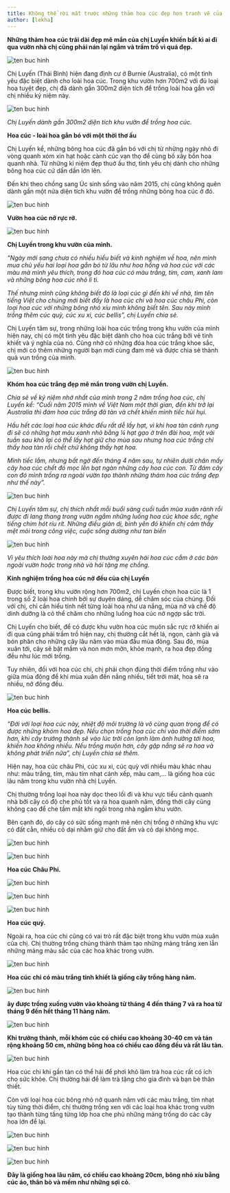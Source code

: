 ```yaml
---
title: Không thể rời mắt trước những thảm hoa cúc đẹp hơn tranh vẽ của mẹ Việt ở Australia
author: [lekha]
---
```

**Những thảm hoa cúc trải dài đẹp mê mẩn của chị Luyến khiến bất kì ai đi qua vườn nhà chị cũng phải nán lại ngắm và trầm trồ vì quá đẹp.**

![ten buc hinh](https://eva-img.24hstatic.com/upload/4-2017/images/2017-11-06/khong-the-roi-mat-truoc-nhung-tham-hoa-cuc-dep-hon-tranh-ve-cua-me-viet-o-australia-avava-1509942198-255-width640height480.jpg "ten buc hinh")

Chị Luyến (Thái Bình) hiện đang định cư ở Burnie (Australia), có một tình yêu đặc biệt dành cho loài hoa cúc. Trong khu vườn hơn 700m2 với đủ loại hoa tuyệt đẹp, chị đã dành gần 300m2 diện tích để trồng loài hoa gắn với chị nhiều kỷ niệm này.

![ten buc hinh](https://eva-img.24hstatic.com/upload/4-2017/images/2017-11-06/khong-the-roi-mat-truoc-nhung-tham-hoa-cuc-dep-hon-tranh-ve-cua-me-viet-o-australia-ngam-khu-vuon-muon-loai-hoa-cuc-dep-me-hon-cua-me--1509917131-47-width700height394.jpg "ten buc hinh")

*Chị Luyến dành gần 300m2 diện tích khu vườn để trồng hoa cúc.*

**Hoa cúc - loài hoa gắn bó với một thời thơ ấu**

Chị Luyến kể, những bông hoa cúc đã gắn bó với chị từ những ngày nhỏ đi vòng quanh xóm xin hạt hoặc cành cúc vạn thọ để cùng bố xây bồn hoa quanh nhà. Từ những kỉ niệm đẹp thuở ấu thơ, tình yêu chị dành cho những bông hoa cúc cứ dần dần lớn lên.

Đến khi theo chồng sang Úc sinh sống vào năm 2015, chị cũng không quên dành gần một nửa diện tích khu vườn để trồng những bông hoa cúc ở đó.

![ten buc hinh](https://eva-img.24hstatic.com/upload/4-2017/images/2017-11-05/ngam-khu-vuon-muon-loai-hoa-cuc-dep-me-hon-cua-me-viet-o-australia-dsc_0926-1509869588-470-width700height465.jpg "ten buc hinh")

**Vườn hoa cúc nở rực rỡ.**

![ten buc hinh](https://eva-img.24hstatic.com/upload/4-2017/images/2017-11-05/ngam-khu-vuon-muon-loai-hoa-cuc-dep-me-hon-cua-me-viet-o-australia-13417429_818970941573764_6950347060044563655_n-1509869588-525-width960height720.jpg "ten buc hinh")

**Chị Luyến trong khu vườn của mình.**

*“Ngày mới sang chưa có nhiều hiểu biết và kinh nghiệm về hoa, nên mình mua chủ yếu hai loại hoa gắn bó từ lâu như hoa hồng và hoa cúc với các màu mà mình yêu thích, trong đó hoa cúc có màu trắng, tím, cam, xanh lam và những bông hoa cúc nhỏ li ti.*

*Thế nhưng mình cũng không biết đó là loại cúc gì đến khi về nhà, tìm tên tiếng Việt cho chúng mới biết đấy là hoa cúc chi và hoa cúc châu Phi, còn loại hoa cúc với những bông nhỏ xíu mình không biết tên. Sau này mình trồng thêm cúc quỳ, cúc xu xi, cúc bellis”, chị Luyến chia sẻ.*

Chị Luyến tâm sự, trong những loài hoa cúc trồng trong khu vườn của mình hiện nay, chị có một tình yêu đặc biệt dành cho hoa cúc trắng bởi vẻ tinh khiết và ý nghĩa của nó. Cũng nhờ có những đóa hoa cúc trắng khoe sắc, chị mới có thêm những người bạn mới cùng đam mê và được chia sẻ thành quả vun trồng của mình.

![ten buc hinh](https://eva-img.24hstatic.com/upload/4-2017/images/2017-11-05/ngam-khu-vuon-muon-loai-hoa-cuc-dep-me-hon-cua-me-viet-o-australia-dsc_0874-1509869588-591-width700height465.jpg "ten buc hinh")

**Khóm hoa cúc trắng đẹp mê mẩn trong vườn chị Luyến.**

*Chia sẻ về kỷ niệm nhớ nhất của mình trong 2 năm trồng hoa cúc, chị Luyến kể: “Cuối năm 2015 mình về Việt Nam một thời gian, đến khi trở lại Australia thì đám hoa cúc trắng đã tàn và chết khiến mình tiếc hùi hụi.*

*Hầu hết các loại hoa cúc khác đều rất dễ lấy hạt, vì khi hoa tàn cánh rụng đi sẽ có những hạt màu xanh nhỏ bằng ¼  hạt gạo ở trên đài hoa, một vài tuần sau khô lại có thể lấy hạt giữ cho mùa sau nhưng hoa cúc trắng chỉ thấy hoa tàn rồi chết chứ không thấy hạt hoa.*

*Mình tiếc lắm, nhưng bất ngờ đến tháng 4 năm sau, tự nhiên dưới chân mấy cây hoa cúc chết đó mọc lên bạt ngàn những cây hoa cúc con. Từ đám cây con đó mình trồng ra ngoài vườn tạo thành những thảm hoa cúc trắng đẹp như thế này”.*

![ten buc hinh](https://eva-img.24hstatic.com/upload/4-2017/images/2017-11-05/ngam-khu-vuon-muon-loai-hoa-cuc-dep-me-hon-cua-me-viet-o-australia-dsc_0970-1509869588-851-width700height465.jpg "ten buc hinh")

*Chị Luyến tâm sự, chị thích nhất mỗi buổi sáng cuối tuần mùa xuân rảnh rỗi được đi lang thang trong vườn ngắm những luống hoa cúc khoe sắc, nghe tiếng chim hót ríu rít. Những điều giản dị, bình yên đó khiến chị cảm thấy mệt mỏi trong công việc, cuộc sống dường như tan biến*

![ten buc hinh](https://eva-img.24hstatic.com/upload/4-2017/images/2017-11-05/ngam-khu-vuon-muon-loai-hoa-cuc-dep-me-hon-cua-me-viet-o-australia-dsc_0997-1509869588-474-width700height465.jpg "ten buc hinh")

*Vì yêu thích loài hoa này mà chị thường xuyên hái hoa cúc cắm ở các bàn ngoài vườn hoặc trong nhà và hái tặng mẹ chồng.*

**Kinh nghiệm trồng hoa cúc nở đều của chị Luyến**

Được biết, trong khu vườn rộng hơn 700m2, chị Luyến chọn hoa cúc là 1 trong số 2 loài hoa chính bởi sự duyên dáng, dễ chăm sóc của chúng. Đối với chị, chỉ cần hiểu tính nết từng loài hoa như ưa nắng, mùa nở và chế độ dinh dưỡng là có thể chăm cho những luống hoa cúc nở ngợp sắc trời.

Chị Luyến cho biết, để có được khu vườn hoa cúc muôn sắc rực rỡ khiến ai đi qua cũng phải trầm trồ hiện nay, chị thường cắt hết lá, ngọn, cành già và bón phân cho những cây lâu năm vào mùa đầu mùa đông. Sau đó, mùa xuân tới, cây sẽ bật mầm và non mơn mởn, khỏe mạnh, ra hoa đẹp đồng đều như lúc mới trồng.

Tuy nhiên, đối với hoa cúc chi, chị phải chọn đúng thời điểm trồng như vào giữa mùa đông để khi mùa xuân đến nắng nhiều, tiết trời mát, hoa sẽ ra nhiều, nở đồng đều.

![ten buc hinh](https://eva-img.24hstatic.com/upload/4-2017/images/2017-11-05/ngam-khu-vuon-muon-loai-hoa-cuc-dep-me-hon-cua-me-viet-o-australia-23262170_1148088235328698_193450094_o-1509870348-143-width700height393.jpg "ten buc hinh")

**Hoa cúc bellis.**

*“Đới với loại hoa cúc này, nhiệt độ môi trường là vô cùng quan trọng để có được những khóm hoa đẹp. Nếu chọn trồng hoa cúc chi vào thời điểm sớm hơn, khi cây trưởng thành sẽ vào lúc trời còn lạnh làm ảnh hưởng tới hoa, khiến hoa không nhiều. Nếu trồng muộn hơn, cây gặp nắng sẽ ra hoa và không phát triển nữa”, chị Luyến chia sẻ thêm.*

Hiện nay, hoa cúc châu Phi, cúc xu xi, cúc quỳ với nhiều màu khác nhau như: màu trắng, tím, màu tím nhạt cánh xếp, màu cam,… là giống hoa cúc lâu năm trong khu vườn nhà chị Luyến.

Chị thường trồng loại hoa này dọc theo lối đi và khu vực tiểu cảnh quanh nhà bởi cây có độ che phủ tốt và ra hoa quanh năm, đồng thời cây cũng không cao để che tầm mắt khi ngồi trong nhà ngắm khu vườn.

Bên cạnh đó, do cây có sức sống mạnh mẽ nên chị trồng ở những khu vực có đất cằn, nhiều cỏ dại nhằm giữ cho đất ẩm và cỏ dại không mọc.

![ten buc hinh](https://eva-img.24hstatic.com/upload/4-2017/images/2017-11-05/ngam-khu-vuon-muon-loai-hoa-cuc-dep-me-hon-cua-me-viet-o-australia-dsc_0973-1509869588-529-width700height465.jpg "ten buc hinh")


![ten buc hinh](https://eva-img.24hstatic.com/upload/4-2017/images/2017-11-05/ngam-khu-vuon-muon-loai-hoa-cuc-dep-me-hon-cua-me-viet-o-australia-23283251_1148089858661869_2025604186_n-1509870816-236-width800height532.jpg "ten buc hinh")

**Hoa cúc Châu Phi.**

![ten buc hinh](https://eva-img.24hstatic.com/upload/4-2017/images/2017-11-05/ngam-khu-vuon-muon-loai-hoa-cuc-dep-me-hon-cua-me-viet-o-australia-dsc_0939-1509869588-142-width700height465.jpg "ten buc hinh")


![ten buc hinh](https://eva-img.24hstatic.com/upload/4-2017/images/2017-11-05/ngam-khu-vuon-muon-loai-hoa-cuc-dep-me-hon-cua-me-viet-o-australia-dsc_0661-1509869588-850-width700height465.jpg "ten buc hinh")


![ten buc hinh](https://eva-img.24hstatic.com/upload/4-2017/images/2017-11-05/ngam-khu-vuon-muon-loai-hoa-cuc-dep-me-hon-cua-me-viet-o-australia-dsc_0914-1509869588-555-width700height465.jpg "ten buc hinh")

**Hoa cúc quỳ.**

Ngoài ra, hoa cúc chi cũng có vai trò rất đặc biệt trong khu vườn mùa xuân của chị. Chị thường trồng chúng thành thảm tạo những mảng trắng xen lẫn những mảng màu sắc của các hoa khác trong vườn.

![ten buc hinh](https://eva-img.24hstatic.com/upload/4-2017/images/2017-11-05/ngam-khu-vuon-muon-loai-hoa-cuc-dep-me-hon-cua-me-viet-o-australia-dsc_0702-1509869588-903-width700height465.jpg "ten buc hinh")

**Hoa cúc chi có màu trắng tinh khiết là giống cây trồng hàng năm.**

![ten buc hinh](https://eva-img.24hstatic.com/upload/4-2017/images/2017-11-05/ngam-khu-vuon-muon-loai-hoa-cuc-dep-me-hon-cua-me-viet-o-australia-dsc_0617-1509869588-400-width700height465.jpg "ten buc hinh")

**ây được trồng xuống vườn vào khoảng từ tháng 4 đến tháng 7 và ra hoa từ tháng 9 đến hết tháng 11 hàng năm.**

![ten buc hinh](https://eva-img.24hstatic.com/upload/4-2017/images/2017-11-05/ngam-khu-vuon-muon-loai-hoa-cuc-dep-me-hon-cua-me-viet-o-australia-dsc_0962-1509869588-559-width700height465.jpg "ten buc hinh")

**Khi trưởng thành, mỗi khóm cúc có chiều cao khoảng 30-40 cm và tán rộng khoảng 50 cm, những bông hoa có chiều cao đồng đều và rất lâu tàn.**

![ten buc hinh](https://eva-img.24hstatic.com/upload/4-2017/images/2017-11-05/ngam-khu-vuon-muon-loai-hoa-cuc-dep-me-hon-cua-me-viet-o-australia-dsc_0965-1509869588-814-width700height465.jpg "ten buc hinh")

Hoa cúc chi khi gần tàn có thể hái để phơi khô làm trà hoa cúc rất có ích cho sức khỏe. Chị thường hái để làm trà tặng cho gia đình và bạn bè thân thiết.

Còn với loại hoa cúc bông nhỏ nở quanh năm với các màu trắng, tím nhạt tùy từng thời điểm, chị thường trồng xen với các loại hoa khác trong vườn tạo thành từng tầng từng lớp hoa che phủ những mảng trống do các cây hoa lớn để lại.

![ten buc hinh](https://eva-img.24hstatic.com/upload/4-2017/images/2017-11-05/ngam-khu-vuon-muon-loai-hoa-cuc-dep-me-hon-cua-me-viet-o-australia-dsc_0008-1509869588-333-width700height465.jpg "ten buc hinh")


![ten buc hinh](https://eva-img.24hstatic.com/upload/4-2017/images/2017-11-05/ngam-khu-vuon-muon-loai-hoa-cuc-dep-me-hon-cua-me-viet-o-australia-dsc_0614-1509869588-592-width700height465.jpg "ten buc hinh")


![ten buc hinh](https://eva-img.24hstatic.com/upload/4-2017/images/2017-11-05/ngam-khu-vuon-muon-loai-hoa-cuc-dep-me-hon-cua-me-viet-o-australia-dsc_1006-1509869588-589-width700height465.jpg "ten buc hinh")

**Đây là giống hoa lâu năm, có chiều cao khoảng 20cm, bông nhỏ xíu bằng cúc áo, thân bò và mềm như những sợi cỏ.**
